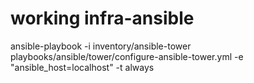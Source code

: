 # working infra-ansible

ansible-playbook -i inventory/ansible-tower playbooks/ansible/tower/configure-ansible-tower.yml -e "ansible_host=localhost" -t always 
